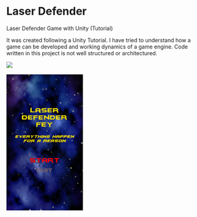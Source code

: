 # Laser Defender
Laser Defender Game with Unity (Tutorial)

It was created following a Unity Tutorial. I have tried to understand how a game can be developed and working dynamics of a game engine. Code written in this project is not well structured or architectured.

![](https://github.com/feyil/LaserDefender/blob/master/Screenshots/Laser%20Defender%20Mobile%204.png=360x640)

<img src="https://github.com/feyil/LaserDefender/blob/master/Screenshots/Laser%20Defender%20Mobile%204.png" alt="drawing" width="200"/>


